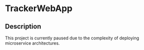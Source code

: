 # TrackerWebApp

## Description
This project is currently paused due to the complexity of deploying microservice architectures.
